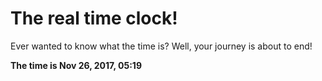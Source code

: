 # The real time clock!

Ever wanted to know what the time is? Well, your journey is about to end!

**The time is Nov 26, 2017, 05:19**